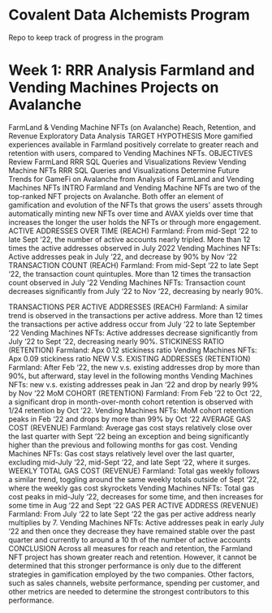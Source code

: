 # Covalent Data Alchemists Program

Repo to keep track of progress in the program

# Week 1: RRR Analysis Farmland and Vending Machines Projects on Avalanche

FarmLand & Vending Machine NFTs (on Avalanche) Reach, Retention, and Revenue Exploratory Data Analysis
TARGET HYPOTHESIS
More gamified experiences available in Farmland positively correlate to greater reach and retention with users, compared to Vending Machines NFTs.
OBJECTIVES
Review FarmLand RRR SQL Queries and Visualizations
Review Vending Machine NFTs RRR SQL Queries and Visualizations
Determine Future Trends for GameFi on Avalanche from Analysis of FarmLand and Vending Machines NFTs
INTRO
Farmland and Vending Machine NFTs are two of the top-ranked NFT projects on Avalanche. Both offer an element of gamification and evolution of the NFTs that grows the users' assets through automatically minting new NFTs over time and AVAX yields over time that increases the longer the user holds the NFTs or through more engagement.
ACTIVE ADDRESSES OVER TIME (REACH)
Farmland: From mid-Sept ‘22 to late Sept ‘22, the number of active accounts nearly tripled. More than 12 times the active addresses observed in July 2022
 Vending Machines NFTs: Active addresses peak in July ‘22, and decrease by 90% by Nov ‘22
TRANSACTION COUNT (REACH)
Farmland: From mid-Sept ‘22 to late Sept ‘22, the transaction count quintuples. More than 12 times the transaction count observed in July ‘22
Vending Machines NFTs: Transaction count decreases significantly from July ‘22 to Nov ‘22, decreasing by nearly 90%.

TRANSACTIONS PER ACTIVE ADDRESSES (REACH)
Farmland: A similar trend is observed in the transactions per active address. More than 12 times the transactions per active address occur from July ‘22 to late September ‘22
Vending Machines NFTs: Active addresses decrease significantly from July ‘22 to Sept ‘22, decreasing nearly 90%.
STICKINESS RATIO (RETENTION)
Farmland: Apx 0.12 stickiness ratio 
Vending Machines NFTs: Apx 0.09 stickiness ratio
NEW V.S. EXISTING ADDRESSES (RETENTION)
Farmland: After Feb ‘22, the new v.s. existing addresses drop by more than 90%, but afterward, stay level in the following months
Vending Machines NFTs: new v.s. existing addresses peak in Jan ‘22 and drop by nearly 99% by Nov ‘22 
MoM COHORT (RETENTION)
Farmland: From Feb ‘22 to Oct ‘22, a significant drop in month-over-month cohort retention is observed with 1/24 retention by Oct ‘22.
Vending Machines NFTs: MoM cohort retention peaks in Feb ‘22 and drops by more than 99% by Oct ‘22
AVERAGE GAS COST (REVENUE)
Farmland: Average gas cost stays relatively close over the last quarter with Sept ‘22 being an exception and being significantly higher than the previous and following months for gas cost.
Vending Machines NFTs: Gas cost stays relatively level over the last quarter, excluding mid-July ‘22, mid-Sept ‘22, and late Sept ‘22, where it surges.
WEEKLY TOTAL GAS COST (REVENUE)
Farmland: Total gas weekly follows a similar trend, toggling around the same weekly totals outside of Sept ‘22, where the weekly gas cost skyrockets
Vending Machines NFTs: Total gas cost peaks in mid-July ‘22, decreases for some time, and then increases for some time in Aug ‘22 and Sept ‘22
GAS PER ACTIVE ADDRESS (REVENUE)
Farmland: From July ‘22 to late Sept ‘22 the gas per active address nearly multiplies by 7.
Vending Machines NFTs: Active addresses peak in early July ‘22 and then once they decrease they have remained stable over the past quarter and currently to around a 10 th of the number of active accounts
CONCLUSION
Across all measures for reach and retention, the Farmland NFT project has shown greater reach and retention. However, it cannot be determined that this stronger performance is only due to the different strategies in gamification employed by the two companies. Other factors, such as sales channels, website performance, spending per customer, and other metrics are needed to determine the strongest contributors to this performance.
